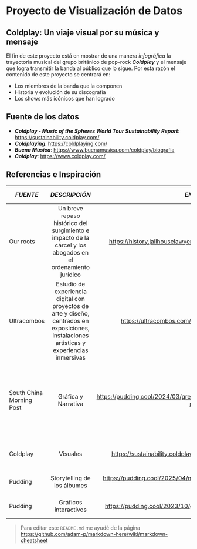 # Proyecto de Visualización de Datos

## Coldplay: Un viaje visual por su música y mensaje

El fin de este proyecto está en mostrar de una manera *infográfica* la trayectoria musical del grupo británico de pop-rock **_Coldplay_** y el mensaje que logra transmitir la banda al público que lo sigue. Por esta razón el contenido de este proyecto se centrará en:
* Los miembros de la banda que la componen
* Historia y evolución de su discografía
* Los shows más icónicos que han logrado

## Fuente de los datos

- **_Coldplay - Music of the Spheres World Tour Sustainability Report_**: https://sustainability.coldplay.com/
- **_Coldplaying_**: https://coldplaying.com/
- **_Buena Música_**: https://www.buenamusica.com/coldplay/biografia
- **_Coldplay_**: https://www.coldplay.com/

## Referencias e Inspiración

| **_FUENTE_**        | **_DESCRIPCIÓN_**           | **_ENLACE_**       | **_ASPECTOS POSITVOS_**      | **_ASPECTOS NEGATIVOS_**      |
| ------------- |:-------------:| -----:|-----:|-----:|
| Our roots |Un breve repaso histórico del surgimiento e impacto de la cárcel y los abogados en el ordenamiento jurídico| https://history.jailhouselawyers.org/ |Puntero interactivo con los imagenes y tipografías|Que todo el flujo sea horizontal marea un poco|
| Ultracombos |Estudio de experiencia digital con proyectos de arte y diseño, centrados en exposiciones, instalaciones artísticas y experiencias inmersivas| https://ultracombos.com/en-us|Portada interactiva con video, gráficamente muy linda|No le vi aaspectos negativos|
| South China Morning Post      | Gráfica y Narrativa | https://pudding.cool/2024/03/greatest-music/  |  -Paso de portada a la info interesante -Inspiración para disponer los álbumes que más resuenan | Demasiada info dispuesta en imágenes|
| Coldplay |Visuales| https://sustainability.coldplay.com/ | Gráfica acorde el último álbum de colplay| Fome de interactuar|
| Pudding      | Storytelling de los álbumes     |   https://pudding.cool/2025/04/music-dna/ | Interacción auditiva de los albumes | Disposición vertical desaprovechada |
| Pudding | Gráficos interactivos     |  https://pudding.cool/2023/10/genre/| Gráficos claros e interctivos | Click para avanzar es molesto |







> Para editar este `README.md` me ayudé de la página https://github.com/adam-p/markdown-here/wiki/markdown-cheatsheet 









